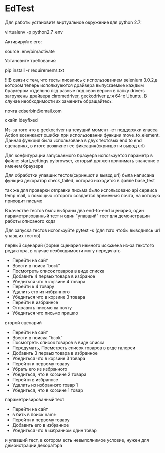 # EdTest

<p> Для работы установите виртуальное окружение для python 2.7: </p>
<p> 	virtualenv -p python2.7 .env </p>
<p> Активируйте его:</p>
	source .env/bin/activate
<p> Установите требования:</p>
<p> pip install -r requirements.txt</p>


<p> !!!В связи с тем, что тесты писались с использованием selenium 3.0.2,в котором
теперь используеются драйвера выпускаемые каждым браузером отдельно под разные под свои версии
в папку drivers загружены драйвера chromedriver, geckodriver для 64-x Ubuntu.
В случае необходимости их заменить обращайтесь:
<p> почта edserbin@gmail.com </p>
<p> скайп ideyfixed </p>

<p> Из-за того что в geckodriver на текущий момент нет поддержки класса Action
возникают ошибки при использовании функции move_to_element. Данная функция была использована в
двух тестовых end to end сценариях, в итоге возникнет ее фиксация(скриншот и вывод url) </p>

<p> Для конфигурации запускаемого бразуера используется параметр в файле:
start_settings.py browser, который должен принимать значение с именем браузера </p>

<p> Для обработки упавших тестов(скриншот и вывод url) была написана функция декоратор check_failed, которая находится
в файле base_test</p>

<p> так же для проверки отправки письма было использовано api сервиса temp mail, с помощью
которого создается временная почта, на которую приходит письмо </p>

<p> В качестве тестов были выбраны два end-to-end сценария, один параметризованный тест и один "упавший" тест
для демонстрации работы описаного кода </p>
<p> Для запуска тестов используйте pytest -s (для того чтобы выводилсь url упавших тестов) </p>

<p> первый сценарий (форме сценария немного искажена из-за текстого редактора,
в случае необходимости могу переделать</p>
<ul>
<li>Перейти на сайт</li>
<li>Ввести в поиск “book”</li>
<li>Посмотреть список товаров в виде списка</li>
<li>Добавить 4 первых товара в избраное</li>
<li>Убедиться что в корзине 4 товара</li>
<li>Перейти к 4 товару</li>
<li>Удалить его из избранного</li>
<li>Убедиться что в корзине 3 товара</li>
<li>Перейти в избранное</li>
<li>Отправить письмо на почту</li>
<li>Убедиться что письмо пришло</li>
</ul>
<p> второй сценарий </p>
<ul>
<li>Перейти на сайт
<li>Ввести в поиска “book”
<li>Посмотреть список товаров в виде списка</li>
<li>Передумать, Посмотреть список товаров в виде галереи</li>
<li>Добавить 3 первых товара в избранное </li>
<li>Убедиться что в корзине 3 товара</li>
<li>Перейти к первому товару</li>
<li>Убрать его из избранного</li>
<li>Убедиться, что в корзине 2 товара</li>
<li>Перейти в избранное</li>
<li>Удалить из избранного товар 1</li>
<li>Убедиться, что в корзине 1 товар</li>

</ul>
<p> параметризированный тест </p>
<ul>
<li>Перейти на сайт </li>
<li>в бить в поиск name</li>
<li>Перейти к первому товару</li>
<li>Добавить его в избранное</li>
<li>Убедиться что в избранном один товар</li>

</ul>

<p> и упавший тест, в котором есть невыполнимое условие,
нужен для демонстрации декоратора </p>